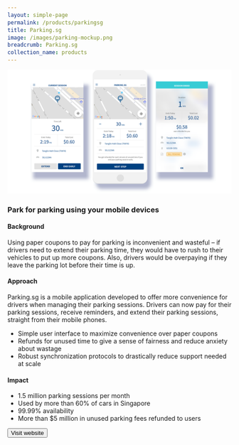 ```yaml
---
layout: simple-page
permalink: /products/parkingsg
title: Parking.sg
image: /images/parking-mockup.png
breadcrumb: Parking.sg
collection_name: products
---
```


![github](/images/parking-mockup.PNG)

### Park for parking using your mobile devices

#### Background 

Using paper coupons to pay for parking is inconvenient and wasteful – if drivers need to extend their parking time, they would have to rush to their vehicles to put up more coupons. Also, drivers would be overpaying if they leave the parking lot before their time is up.

#### Approach

Parking.sg is a mobile application developed to offer more convenience for drivers when managing their parking sessions. Drivers can now pay for their parking sessions, receive reminders, and extend their parking sessions, straight from their mobile phones.

* Simple user interface to maximize convenience over paper coupons
* Refunds for unused time to give a sense of fairness and reduce anxiety about wastage
* Robust synchronization protocols to drastically reduce support needed at scale

#### Impact

* 1.5 million parking sessions per month
* Used by more than 60% of cars in Singapore
* 99.99% availability
* More than $5 million in unused parking fees refunded to users

<a href="https://www.parking.sg/" target="_blank">
    <button class="bp-button is-secondary is-medium has-text-white is-uppercase search-button">
        Visit website
    </button>
</a>
